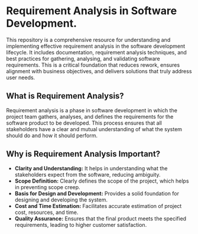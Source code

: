 # Requirement Analysis in Software Development.
This repository is a comprehensive resource for understanding and implementing effective requirement analysis in the software development lifecycle. It includes documentation, requirement analysis techniques, and best practices for gathering, analysing, and validating software requirements. This is a critical foundation that reduces rework, ensures alignment with business objectives, and delivers solutions that truly address user needs.

## What is Requirement Analysis?
Requirement analysis is a phase in software development in which the project team gathers, analyses, and defines the requirements for the software product to be developed. This process ensures that all stakeholders have a clear and mutual understanding of what the system should do and how it should perform.

## Why is Requirement Analysis Important?
* **Clarity and Understanding:** It helps in understanding what the stakeholders expect from the software, reducing ambiguity.
* **Scope Definition:** Clearly defines the scope of the project, which helps in preventing scope creep.
* **Basis for Design and Development:** Provides a solid foundation for designing and developing the system.
* **Cost and Time Estimation:** Facilitates accurate estimation of project cost, resources, and time.
* **Quality Assurance:** Ensures that the final product meets the specified requirements, leading to higher customer satisfaction.
